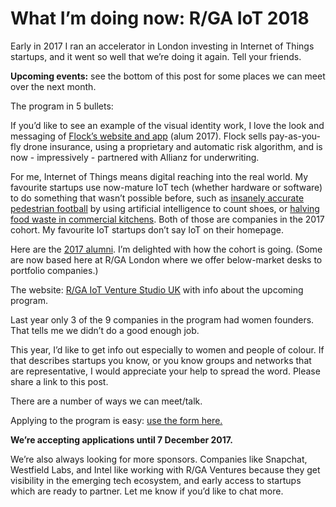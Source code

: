 # What I’m doing now: R/GA IoT 2018

Early in 2017 I ran an accelerator in London investing in Internet of Things
startups, and it went so well that we’re doing it again. Tell your friends.

**Upcoming events:** see the bottom of this post for some places we can meet
over the next month.

The program in 5 bullets:

If you’d like to see an example of the visual identity work, I love the look
and messaging of [Flock’s website and app](http://flockcover.com/) (alum
2017). Flock sells pay-as-you-fly drone insurance, using a proprietary and
automatic risk algorithm, and is now - impressively - partnered with Allianz
for underwriting.

For me, Internet of Things means digital reaching into the real world. My
favourite startups use now-mature IoT tech (whether hardware or software) to
do something that wasn’t possible before, such as [insanely accurate
pedestrian football](https://www.hoxtonanalytics.com/) by using artificial
intelligence to count shoes, or [halving food waste in commercial
kitchens](http://www.winnowsolutions.com/). Both of those are companies in the
2017 cohort. My favourite IoT startups don’t say IoT on their homepage.

Here are the [2017 alumni](https://www.rgaiot.com/alumni/). I’m delighted with
how the cohort is going. (Some are now based here at R/GA London where we
offer below-market desks to portfolio companies.)

The website: [R/GA IoT Venture Studio UK](https://www.rgaiot.com/) with info
about the upcoming program.

Last year only 3 of the 9 companies in the program had women founders. That
tells me we didn’t do a good enough job.

This year, I’d like to get info out especially to women and people of colour.
If that describes startups you know, or you know groups and networks that are
representative, I would appreciate your help to spread the word. Please share
a link to this post.

There are a number of ways we can meet/talk.

Applying to the program is easy: [use the form
here.](https://www.f6s.com/rgaiotventurestudiouk/apply)

**We’re accepting applications until 7 December 2017.**

We’re also always looking for more sponsors. Companies like Snapchat,
Westfield Labs, and Intel like working with R/GA Ventures because they get
visibility in the emerging tech ecosystem, and early access to startups which
are ready to partner. Let me know if you’d like to chat more.
